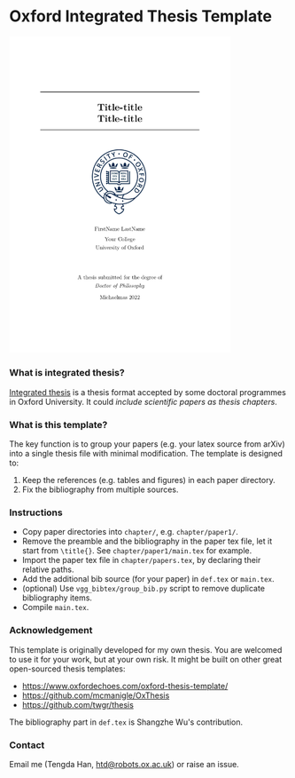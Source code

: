 # Oxford Integrated Thesis Template

<img src="asset/titlepage.png" width="400">

### What is integrated thesis?
[Integrated thesis](https://www.mpls.ox.ac.uk/graduate-school/information-for-postgraduate-research-students/submitting-your-thesis)
is a thesis format accepted by some doctoral programmes in Oxford University.
It could *include scientific papers as thesis chapters*.

### What is this template?
The key function is to group your papers (e.g. your latex source from arXiv) 
into a single thesis file with minimal modification.
The template is designed to:
1. Keep the references (e.g. tables and figures) in each paper directory.
2. Fix the bibliography from multiple sources. 


### Instructions
* Copy paper directories into `chapter/`, e.g. `chapter/paper1/`.
* Remove the preamble and the bibliography in the paper tex file, let it start from `\title{}`. See `chapter/paper1/main.tex` for example.
* Import the paper tex file in `chapter/papers.tex`, by declaring their relative paths.
* Add the additional bib source (for your paper) in `def.tex` or `main.tex`.
* (optional) Use `vgg_bibtex/group_bib.py` script to remove duplicate bibliography items.
* Compile `main.tex`.

### Acknowledgement
This template is originally developed for my own thesis.
You are welcomed to use it for your work, but at your own risk.
It might be built on other great open-sourced thesis templates:
* https://www.oxfordechoes.com/oxford-thesis-template/
* https://github.com/mcmanigle/OxThesis
* https://github.com/twgr/thesis

The bibliography part in `def.tex` is Shangzhe Wu's contribution.

### Contact
Email me (Tengda Han, htd@robots.ox.ac.uk) or raise an issue.

